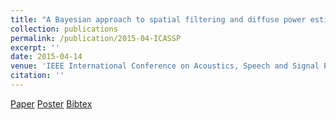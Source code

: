 ```yaml
---
title: "A Bayesian approach to spatial filtering and diffuse power estimation for joint dereverberation and noise reduction"
collection: publications
permalink: /publication/2015-04-ICASSP
excerpt: ''
date: 2015-04-14
venue: 'IEEE International Conference on Acoustics, Speech and Signal Processing (ICASSP), Australia,'
citation: ''
---
```


[Paper](http://Soumitro-Chakrabarty.github.io/files/15_ICASSP_paper.pdf)
[Poster](http://Soumitro-Chakrabarty.github.io/files/15_ICASSP_poster.pdf)
[Bibtex](http://Soumitro-Chakrabarty.github.io/files/15_ICASSP_bib.tex)